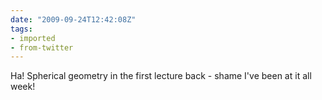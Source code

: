 ```yaml
---
date: "2009-09-24T12:42:08Z"
tags:
- imported
- from-twitter
---
```

Ha\! Spherical geometry in the first lecture back - shame I've been at it all week\!
